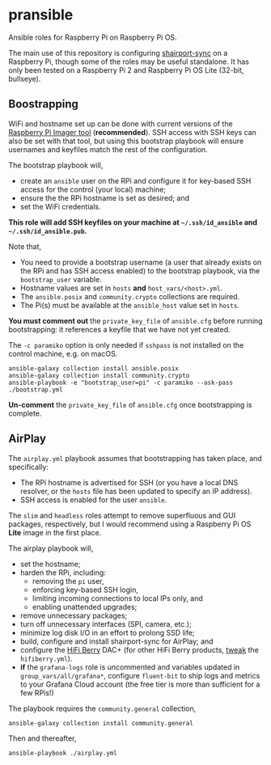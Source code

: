 # pransible

Ansible roles for Raspberry Pi on Raspberry Pi OS.

The main use of this repository is configuring [shairport-sync][shairport-sync] on a Raspberry Pi, though some of the roles may be useful standalone.
It has only been tested on a Raspberry Pi 2 and Raspberry Pi OS Lite (32-bit, bullseye).

## Boostrapping

WiFi and hostname set up can be done with current versions of the [Raspberry Pi Imager tool][raspberry-software] (**recommended**).
SSH access with SSH keys can also be set with that tool, but using this bootstrap playbook will ensure usernames and keyfiles match the rest of the configuration.

The bootstrap playbook will,

* create an `ansible` user on the RPi and configure it for key-based SSH access for the control (your local) machine;
* ensure the the RPi hostname is set as desired; and
* set the WiFi credentials.

**This role will add SSH keyfiles on your machine at `~/.ssh/id_ansible` and `~/.ssh/id_ansible.pub`.**

Note that,

* You need to provide a bootstrap username (a user that already exists on the RPi and has SSH access enabled) to the bootstrap playbook, via the `bootstrap_user` variable.
* Hostname values are set in `hosts` **and** `host_vars/<host>.yml`.
* The `ansible.posix` and `community.crypto` collections are required.
* The Pi(s) must be available at the `ansible_host` value set in `hosts`.

**You must comment out** the `private_key_file` of `ansible.cfg` before running bootstrapping: it references a keyfile that we have not yet created.

The `-c paramiko` option is only needed if `sshpass` is not installed on the control machine, e.g. on macOS.

```console
ansible-galaxy collection install ansible.posix
ansible-galaxy collection install community.crypto
ansible-playbook -e "bootstrap_user=pi" -c paramiko --ask-pass ./bootstrap.yml
```

**Un-comment** the `private_key_file` of `ansible.cfg` once bootstrapping is complete.

## AirPlay

The `airplay.yml` playbook assumes that bootstrapping has taken place, and specifically:

* The RPi hostname is advertised for SSH (or you have a local DNS resolver, or the `hosts` file has been updated to specify an IP address).
* SSH access is enabled for the user `ansible`.

The `slim` and `headless` roles attempt to remove superfluous and GUI packages, respectively, but I would recommend using a Raspberry Pi OS **Lite** image in the first place.

The airplay playbook will,

* set the hostname;
* harden the RPi, including:
  * removing the `pi` user,
  * enforcing key-based SSH login,
  * limiting incoming connections to local IPs only, and
  * enabling unattended upgrades;
* remove unnecessary packages;
* turn off unnecessary interfaces (SPI, camera, etc.);
* minimize log disk I/O in an effort to prolong SSD life;
* build, configure and install shairport-sync for AirPlay; and
* configure the [HiFi Berry][hifiberry] DAC+ (for other HiFi Berry products, [tweak][hifiberry-config] the `hifiberry.yml`).
* **if** the `grafana-logs` role is uncommented and variables updated in `group_vars/all/grafana*`, configure `fluent-bit` to ship logs and metrics to your Grafana Cloud account (the free tier is more than sufficient for a few RPis!)

The playbook requires the `community.general` collection,

```console
ansible-galaxy collection install community.general
```

Then and thereafter,

```console
ansible-playbook ./airplay.yml
```

[shairport-sync]: https://github.com/mikebrady/shairport-sync
[raspberry-software]: https://www.raspberrypi.com/software/
[hifiberry]: https://www.hifiberry.com/
[hifiberry-config]: https://www.hifiberry.com/docs/software/configuring-linux-3-18-x/
